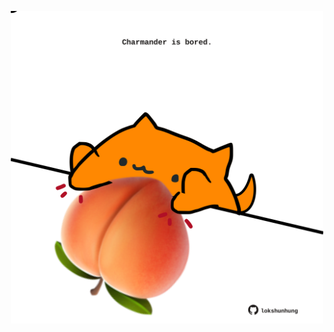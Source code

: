 <!-- built at 26/07/2021, 03:01:54 UTC -->
<p align="center">
  <img width="500" height="500" src="./ReadmeImage.svg">
</p>
